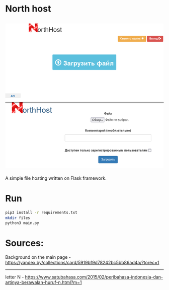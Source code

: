 # North host
![Cabinet](https://raw.githubusercontent.com/Yarosvet/North_host/master/static/img/screenshot1.png)
![Upload](https://raw.githubusercontent.com/Yarosvet/North_host/master/static/img/screenshot2.png)
---
A simple file hosting written on Flask framework.

# Run
```bash
pip3 install -r requirements.txt
mkdir files
python3 main.py
```
# Sources:
Background on the main page - https://yandex.by/collections/card/5919bf9d78242bc5bb86ad4a/?torec=1
***
letter N - https://www.satubahasa.com/2015/02/peribahasa-indonesia-dan-artinya-berawalan-huruf-n.html?m=1
